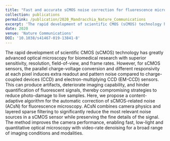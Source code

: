 ```yaml
---
title: "Fast and accurate sCMOS noise correction for fluorescence microscopy"
collection: publications
permalink: /publication/2020_Mandracchia_Nature_Communications
excerpt: 'The rapid development of scientific CMOS (sCMOS) technology has greatly advanced optical microscopy for biomedical research with superior sensitivity, resolution, field-of-view, and frame rates. However, for sCMOS sensors, the parallel charge-voltage conversion and different responsivity at each pixel induces extra readout and pattern noise compared to charge-coupled devices (CCD) and electron-multiplying CCD (EM-CCD) sensors. This can produce artifacts, deteriorate imaging capability, and hinder quantification of fluorescent signals, thereby compromising strategies to reduce photo-damage to live samples. Here, we propose a content-adaptive algorithm for the automatic correction of sCMOS-related noise (ACsN) for fluorescence microscopy. ACsN combines camera physics and layered sparse filtering to significantly reduce the most relevant noise sources in a sCMOS sensor while preserving the fine details of the signal. The method improves the camera performance, enabling fast, low-light and quantitative optical microscopy with video-rate denoising for a broad range of imaging conditions and modalities.'
date: 2020
venue: 'Nature Communications'
DOI: '10.1038/s41467-019-13841-8'
---
```

The rapid development of scientific CMOS (sCMOS) technology has greatly advanced optical microscopy for biomedical research with superior sensitivity, resolution, field-of-view, and frame rates. However, for sCMOS sensors, the parallel charge-voltage conversion and different responsivity at each pixel induces extra readout and pattern noise compared to charge-coupled devices (CCD) and electron-multiplying CCD (EM-CCD) sensors. This can produce artifacts, deteriorate imaging capability, and hinder quantification of fluorescent signals, thereby compromising strategies to reduce photo-damage to live samples. Here, we propose a content-adaptive algorithm for the automatic correction of sCMOS-related noise (ACsN) for fluorescence microscopy. ACsN combines camera physics and layered sparse filtering to significantly reduce the most relevant noise sources in a sCMOS sensor while preserving the fine details of the signal. The method improves the camera performance, enabling fast, low-light and quantitative optical microscopy with video-rate denoising for a broad range of imaging conditions and modalities.
